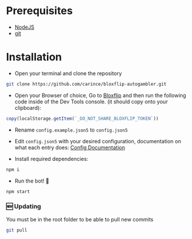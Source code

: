 # Prerequisites
- [NodeJS](https://nodejs.org/en/download/ "NodeJS v16.17.0^")
- [git](https://git-scm.com/downloads "git")

# Installation
- Open your terminal and clone the repository
```bash
git clone https://github.com/carince/bloxflip-autogambler.git
```

- Open your Browser of choice, Go to [Bloxflip](http://bloxflip.com "Bloxflip") and then run the following code inside of the Dev Tools console. (it should copy onto your clipboard):
```js
copy(localStorage.getItem(`_DO_NOT_SHARE_BLOXFLIP_TOKEN`))
```

- Rename `config.example.json5` to `config.json5`

- Edit `config.json5` with your desired configuration, documentation on what each entry does: [Config Documentation](./2_CONFIG.md)

- Install required dependencies:
```bash
npm i
```

- Run the bot! 🚀
```bash
npm start
```

### 🆕 Updating
You must be in the root folder to be able to pull new commits
```bash
git pull
```